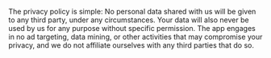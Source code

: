 The privacy policy is simple:
No personal data shared with us will be given to any third party, under any circumstances.
Your data will also never be used by us for any purpose without specific permission.
The app engages in no ad targeting, data mining, or other activities that may compromise your privacy, and we do not affiliate ourselves with any third parties that do so.
